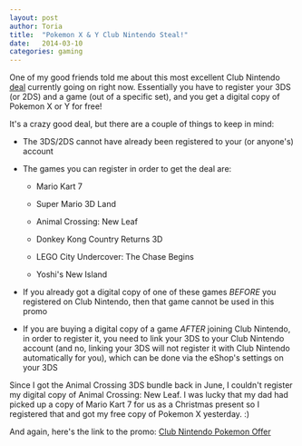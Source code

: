 ```yaml
---
layout:	post
author:	Toria
title:	"Pokemon X & Y Club Nintendo Steal!"
date:	2014-03-10
categories: gaming
---
```


One of my good friends told me about this most excellent Club Nintendo [deal][pokelink] currently going on right now. Essentially you have to register your 3DS (or 2DS) and a game (out of a specific set), and you get a digital copy of Pokemon X or Y for free!

It's a crazy good deal, but there are a couple of things to keep in mind:

- The 3DS/2DS cannot have already been registered to your (or anyone's) account

- The games you can register in order to get the deal are:

	- Mario Kart 7

	- Super Mario 3D Land

	- Animal Crossing: New Leaf

	- Donkey Kong Country Returns 3D

	- LEGO City Undercover: The Chase Begins

	- Yoshi's New Island

- If you already got a digital copy of one of these games *BEFORE* you registered on Club Nintendo, then that game cannot be used in this promo

- If you are buying a digital copy of a game *AFTER* joining Club Nintendo, in order to register it, you need to link your 3DS to your Club Nintendo account (and no, linking your 3DS will not register it with Club Nintendo automatically for you), which can be done via the eShop's settings on your 3DS

Since I got the Animal Crossing 3DS bundle back in June, I couldn't register my digital copy of Animal Crossing: New Leaf. I was lucky that my dad had picked up a copy of Mario Kart 7 for us as a Christmas present so I registered that and got my free copy of Pokemon X yesterday. :)

And again, here's the link to the promo: [Club Nintendo Pokemon Offer][pokelink]

[pokelink]: http://club2.nintendo.com/3ds-pokemon-promo
